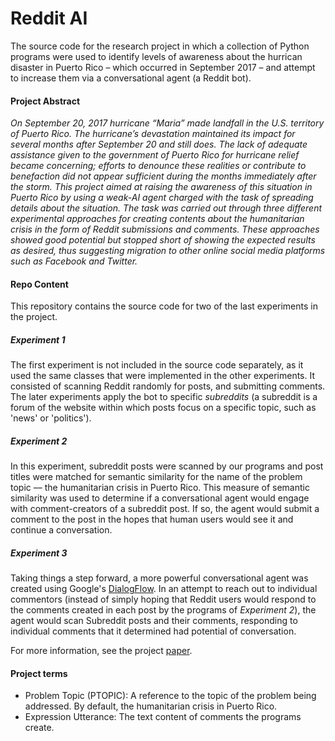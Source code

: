 # Reddit AI
The source code for the research project in which a collection of Python programs were used to identify levels of awareness about the hurrican disaster in Puerto Rico – which occurred in September 2017 – and attempt to increase them via a conversational agent (a Reddit bot).

#### Project Abstract
*On September 20, 2017 hurricane “Maria” made landfall in the U.S. territory of Puerto Rico. The hurricane’s devastation maintained its impact for several months after September 20 and still does. The lack of adequate assistance given to the government of Puerto Rico for hurricane relief became concerning; efforts to denounce these realities or contribute to benefaction did not appear sufficient during the months immediately after the storm. This project aimed at raising the awareness of this situation in Puerto Rico by using a weak-AI agent charged with the task of spreading details about the situation. The task was carried out through three different experimental approaches for creating contents about the humanitarian crisis in the form of Reddit submissions and comments. These approaches showed good potential but stopped short of showing the expected results as desired, thus suggesting migration to other online social media platforms such as Facebook and Twitter.*

#### Repo Content
This repository contains the source code for two of the last experiments in the project. 

##### Experiment 1
The first experiment is not included in the source code separately, as it used the same classes that were implemented in the other experiments. It consisted of scanning Reddit randomly for posts, and submitting comments. The later experiments apply the bot to specific *subreddits* (a subreddit is a forum of the website within which posts focus on a specific topic, such as 'news' or 'politics').

##### Experiment 2
In this experiment, subreddit posts were scanned by our programs and post titles were matched for semantic similarity for the name of the problem topic –– the humanitarian crisis in Puerto Rico. This measure of semantic similarity was used to determine if a conversational agent would engage with comment-creators of a subreddit post. If so, the agent would submit a comment to the post in the hopes that human users would see it and continue a conversation.

##### Experiment 3
Taking things a step forward, a more powerful conversational agent was created using Google's [DialogFlow](https://dialogflow.com). In an attempt to reach out to individual commentors (instead of simply hoping that Reddit users would respond to the comments created in each post by the programs of *Experiment 2*), the agent would scan Subreddit posts and their comments, responding to individual comments that it determined had potential of conversation.

For more information, see the project [paper](paper.pdf).

#### Project terms
- Problem Topic (PTOPIC): A reference to the topic of the problem being addressed. By default, the humanitarian crisis in Puerto Rico.
- Expression Utterance: The text content of comments the programs create.

